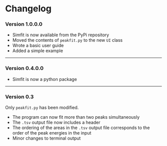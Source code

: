 # Changelog

### Version 1.0.0.0

- Simfit is now available from the PyPi repository
- Moved the contents of `peakfit.py` to the new `UI` class
- Wrote a basic user guide
- Added a simple example

---

### Version 0.4.0.0

- Simfit is now a python package

---

### Version 0.3

Only `peakfit.py` has been modified.

- The program can now fit more than two peaks simultaneously
- The `.tsv` output file now includes a header
- The ordering of the areas in the `.tsv` output file corresponds to the order of the peak energies in the input
- Minor changes to terminal output

